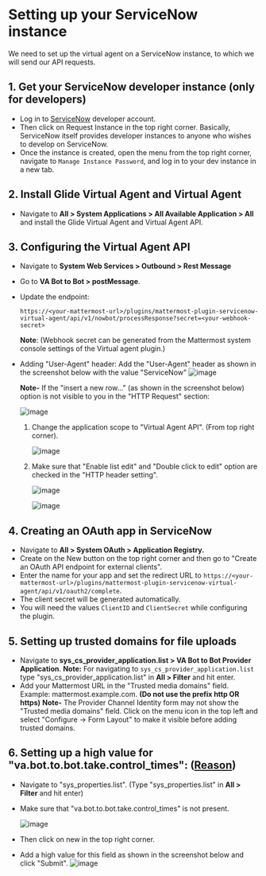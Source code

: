 # Setting up your ServiceNow instance

We need to set up the virtual agent on a ServiceNow instance, to which we will send our API requests.

## 1. Get your ServiceNow developer instance (only for developers)
  - Log in to [ServiceNow](https://developer.servicenow.com) developer account.
  - Then click on Request Instance in the top right corner. Basically, ServiceNow itself provides developer instances to anyone who wishes to develop on ServiceNow.
  - Once the instance is created, open the menu from the top right corner, navigate to `Manage Instance Password`, and log in to your dev instance in a new tab.

## 2. Install Glide Virtual Agent and Virtual Agent
  - Navigate to **All > System Applications > All Available Application > All** and install the Glide Virtual Agent and Virtual Agent API.

## 3. Configuring the Virtual Agent API

  - Navigate to **System Web Services > Outbound > Rest Message**
  - Go to **VA Bot to Bot > postMessage**.
  - Update the endpoint:
    ```
    https://<your-mattermost-url>/plugins/mattermost-plugin-servicenow-virtual-agent/api/v1/nowbot/processResponse?secret=<your-webhook-secret>
    ```
    **Note**: (Webhook secret can be generated from the Mattermost system console settings of the Virtual agent plugin.)
  - Adding "User-Agent" header:
    Add the "User-Agent" header as shown in the screenshot below with the value "ServiceNow"
    ![image](https://user-images.githubusercontent.com/55234496/201832569-9f11f919-b7c9-4192-a9cf-89a955da08c1.png)


    **Note-** If the "insert a new row..." (as shown in the screenshot below) option is not visible to you in the "HTTP Request" section:

    ![image](https://user-images.githubusercontent.com/55234496/201840807-f593a0cf-aa7a-4f34-bf29-4956f8b680e3.png)

      1. Change the application scope to "Virtual Agent API". (From top right corner).

          ![image](https://user-images.githubusercontent.com/55234496/201833135-7907cdbc-5e00-4338-b81d-c48204eae614.png)

      2. Make sure that "Enable list edit" and "Double click to edit" option are checked in the "HTTP header setting".

          ![image](https://user-images.githubusercontent.com/55234496/201832801-3883b457-93af-4d39-8ade-62545913dd2c.png)
            
          ![image](https://user-images.githubusercontent.com/55234496/201832780-40fcb982-aa20-4e81-81e0-e1a4e33160c5.png)

## 4. Creating an OAuth app in ServiceNow
  - Navigate to **All > System OAuth > Application Registry.**
  - Create on the New button on the top right corner and then go to "Create an OAuth API endpoint for external clients".
  - Enter the name for your app and set the redirect URL to `https://<your-mattermost-url>/plugins/mattermost-plugin-servicenow-virtual-agent/api/v1/oauth2/complete`.
  - The client secret will be generated automatically.
  - You will need the values `ClientID` and `ClientSecret` while configuring the plugin.

## 5. Setting up trusted domains for file uploads
  - Navigate to **sys_cs_provider_application.list > VA Bot to Bot Provider Application**.
    **Note:** For navigating to `sys_cs_provider_application.list` type "sys_cs_provider_application.list" in **All > Filter** and hit enter.
  - Add your Mattermost URL in the "Trusted media domains" field. Example: mattermost.example.com. **(Do not use the prefix http OR https)**
  **Note-** The Provider Channel Identity form may not show the "Trusted media domains" field. Click on the menu icon in the top left and select "Configure -> Form Layout" to make it visible before adding trusted domains.

## 6. Setting up a high value for "va.bot.to.bot.take.control_times": ([Reason](https://www.servicenow.com/community/virtual-agent-nlu-forum/getting-improper-response-from-virtual-agent-bot-integration-api/m-p/255032))
  - Navigate to "sys_properties.list". (Type "sys_properties.list" in **All > Filter** and hit enter)
  - Make sure that "va.bot.to.bot.take.control_times" is not present.
  
    ![image](https://user-images.githubusercontent.com/55234496/201834695-67077de3-ec76-4665-884b-55167cffa67e.png)

  - Then click on new in the top right corner.
  - Add a high value for this field as shown in the screenshot below and click "Submit".
    ![image](https://user-images.githubusercontent.com/55234496/201836342-2495f201-96e6-443e-97eb-a95dcd4ec09d.png)

